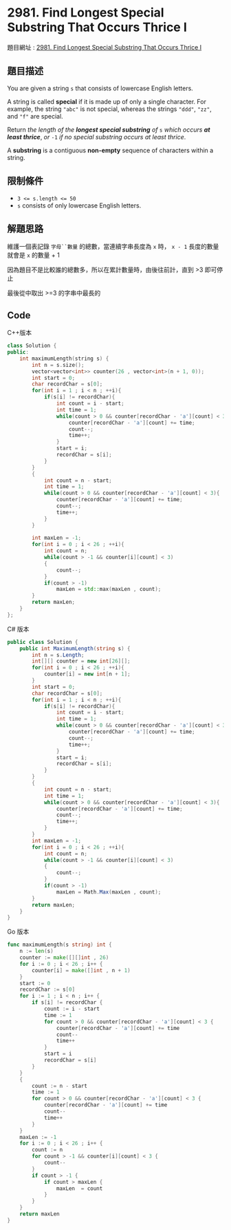 # 2981. Find Longest Special Substring That Occurs Thrice I

題目網址 : [2981. Find Longest Special Substring That Occurs Thrice I](https://leetcode.com/problems/find-longest-special-substring-that-occurs-thrice-i/description)

## 題目描述

You are given a string `s` that consists of lowercase English letters.

A string is called **special** if it is made up of only a single character. For example, the string `"abc"` is not special, whereas the strings `"ddd"`, `"zz"`, and `"f"` are special.

Return _the length of the **longest special substring** of_ `s` _which occurs **at least thrice**_, _or_ `-1` _if no special substring occurs at least thrice_.

A **substring** is a contiguous **non-empty** sequence of characters within a string.

## 限制條件

* `3 <= s.length <= 50`
* `s` consists of only lowercase English letters.

## 解題思路

維護一個表記錄 `字母``數量` 的總數，當連續字串長度為 `x` 時， `x - 1` 長度的數量就會是 `x` 的數量 + 1

因為題目不是比較誰的總數多，所以在累計數量時，由後往前計，直到 >3 即可停止

最後從中取出 >=3 的字串中最長的

## Code

C++版本

```C++
class Solution {
public:
    int maximumLength(string s) {
        int n = s.size();
        vector<vector<int>> counter(26 , vector<int>(n + 1, 0));
        int start = 0;
        char recordChar = s[0];
        for(int i = 1 ; i < n ; ++i){
            if(s[i] != recordChar){
                int count = i - start;
                int time = 1;
                while(count > 0 && counter[recordChar - 'a'][count] < 3){
                    counter[recordChar - 'a'][count] += time;
                    count--;
                    time++;
                }
                start = i;
                recordChar = s[i];
            }
        }
        {
            int count = n - start;
            int time = 1;
            while(count > 0 && counter[recordChar - 'a'][count] < 3){
                counter[recordChar - 'a'][count] += time;
                count--;
                time++;
            }
        }
        
        int maxLen = -1;
        for(int i = 0 ; i < 26 ; ++i){
            int count = n;
            while(count > -1 && counter[i][count] < 3)
            {
                count--;
            }
            if(count > -1)
                maxLen = std::max(maxLen , count);
        }
        return maxLen;
    }
};
```

C# 版本

```C#
public class Solution {
    public int MaximumLength(string s) {
        int n = s.Length;
        int[][] counter = new int[26][];
        for(int i = 0 ; i < 26 ; ++i){
            counter[i] = new int[n + 1];
        }
        int start = 0;
        char recordChar = s[0];
        for(int i = 1 ; i < n ; ++i){
            if(s[i] != recordChar){
                int count = i - start;
                int time = 1;
                while(count > 0 && counter[recordChar - 'a'][count] < 3){
                    counter[recordChar - 'a'][count] += time;
                    count--;
                    time++;
                }
                start = i;
                recordChar = s[i];
            }
        }
        {
            int count = n - start;
            int time = 1;
            while(count > 0 && counter[recordChar - 'a'][count] < 3){
                counter[recordChar - 'a'][count] += time;
                count--;
                time++;
            }
        }
        int maxLen = -1;
        for(int i = 0 ; i < 26 ; ++i){
            int count = n;
            while(count > -1 && counter[i][count] < 3)
            {
                count--;
            }
            if(count > -1)
                maxLen = Math.Max(maxLen , count);
        }
        return maxLen;
    }
}
```

Go 版本

```go
func maximumLength(s string) int {
    n := len(s)
    counter := make([][]int , 26)
    for i := 0 ; i < 26 ; i++ {
        counter[i] = make([]int , n + 1)
    }
    start := 0
    recordChar := s[0]
    for i := 1 ; i < n ; i++ {
        if s[i] != recordChar {
            count := i - start
            time := 1
            for count > 0 && counter[recordChar - 'a'][count] < 3 {
                counter[recordChar - 'a'][count] += time
                count--
                time++
            }
            start = i
            recordChar = s[i]
        }
    }
    {
        count := n - start
        time := 1
        for count > 0 && counter[recordChar - 'a'][count] < 3 {
            counter[recordChar - 'a'][count] += time
            count--
            time++
        }
    }
    maxLen := -1
    for i := 0 ; i < 26 ; i++ {
        count := n
        for count > -1 && counter[i][count] < 3 {
            count--
        }
        if count > -1 {
            if count > maxLen {
                maxLen  = count
            }
        }
    }
    return maxLen
}
```
